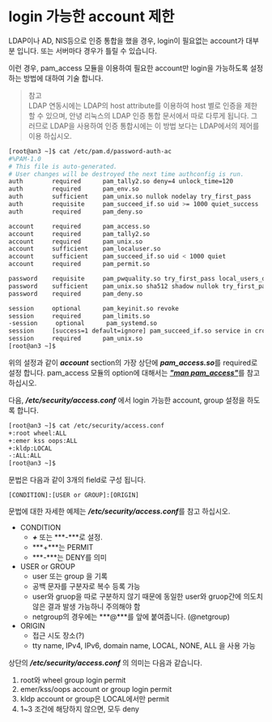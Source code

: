 # login 가능한 account 제한

LDAP이나 AD, NIS등으로 인증 통합을 했을 경우, login이 필요없는 account가 대부분 입니다. 또는 서버마다 경우가 틀릴 수 있습니다.

이런 경우, pam_access 모듈을 이용하여 필요한 account만 login을 가능하도록 설정 하는 방법에 대하여 기술 합니다.

> 참고  
LDAP 연동시에는 LDAP의 host attribute를 이용하여 host 별로 인증을 제한할 수 있으며, 안녕 리눅스의 LDAP 인증 통합 문서에서 따로 다루게 됩니다. 그러므로 LDAP을 사용하여 인증 통합시에는 이 방법 보다는 LDAP에서의 제어를 이용 하십시오.

```bash
[root@an3 ~]$ cat /etc/pam.d/password-auth-ac
#%PAM-1.0
# This file is auto-generated.
# User changes will be destroyed the next time authconfig is run.
auth        required      pam_tally2.so deny=4 unlock_time=120
auth        required      pam_env.so
auth        sufficient    pam_unix.so nullok nodelay try_first_pass
auth        requisite     pam_succeed_if.so uid >= 1000 quiet_success
auth        required      pam_deny.so

account     required      pam_access.so
account     required      pam_tally2.so
account     required      pam_unix.so
account     sufficient    pam_localuser.so
account     sufficient    pam_succeed_if.so uid < 1000 quiet
account     required      pam_permit.so

password    requisite     pam_pwquality.so try_first_pass local_users_only retry=3 authtok_type= difok=1 minlen=8 minclass=3
password    sufficient    pam_unix.so sha512 shadow nullok try_first_pass use_authtok remember=4
password    required      pam_deny.so

session     optional      pam_keyinit.so revoke
session     required      pam_limits.so
-session     optional      pam_systemd.so
session     [success=1 default=ignore] pam_succeed_if.so service in crond quiet use_uid
session     required      pam_unix.so
[root@an3 ~]$
```

위의 설정과 같이 ***account*** section의 가장 상단에 ***pam_access.so***를 required로 설정 합니다. pam_access 모듈의 option에 대해서는 [***"man pam_access"***](http://linux.die.net/man/8/pam_access)를 참고 하십시오.

다음, ***/etc/security/access.conf*** 에서 login 가능한 account, group 설정을 하도록 합니다.

```bash
[root@an3 ~]$ cat /etc/security/access.conf
+:root wheel:ALL
+:emer kss oops:ALL
+:kldp:LOCAL
-:ALL:ALL
[root@an3 ~]$
```

문법은 다음과 같이 3개의 field로 구성 됩니다.

    [CONDITION]:[USER or GROUP]:[ORIGIN]

문법에 대한 자세한 예제는 ***/etc/security/access.conf***를 참고 하십시오.

 * CONDITION
   * ***+*** 또는 ***-***로 설정.
   * ***+***는 PERMIT
   * ***-***는 DENY를 의미
 * USER or GROUP
   * user 또는 group 을 기록
   * 공백 문자를 구분자로 복수 등록 가능
   * user와 gruop을 따로 구분하지 않기 때문에 동일한 user와 gruop간에 의도치 않은 결과 발생 가능하니 주의해야 함
   * netgroup의 경우에는 ***@***를 앞에 붙여줍니다. (@netgroup)
 * ORIGIN
   * 접근 시도 장소(?)
   * tty name, IPv4, IPv6, domain name, LOCAL, NONE, ALL 을 사용 가능

상단의 ***/etc/security/access.conf*** 의 의미는 다음과 같습니다.

1. root와 wheel group login permit
2. emer/kss/oops account or group login permit
3. kldp account or group은 LOCAL에서만 permit
4. 1~3 조건에 해당하지 않으면, 모두 deny